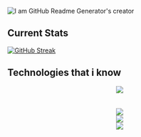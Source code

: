 
![I am GitHub Readme Generator's creator](https://scontent.fdac147-1.fna.fbcdn.net/v/t39.30808-6/408465965_2117619295257058_7259010844846063845_n.jpg?_nc_cat=111&ccb=1-7&_nc_sid=3635dc&_nc_eui2=AeG9AYsufZLH0c-SReXSomkmvc7OUpR9vO69zs5SlH287iVG3Zt6K60TjzbdF9YypSaING_TYEQnb4Cpstbhxl9f&_nc_ohc=5YHYJ4qHoIgAX9zbRSI&_nc_ht=scontent.fdac147-1.fna&oh=00_AfD__vVLgZAzDwdpVpFqcEEi2yfU_2lSE0Kd-CjHGsOgIA&oe=6578AE7D)

## Current Stats

<P align="center">
  
[![GitHub Streak](https://github-readme-streak-stats.herokuapp.com?user=SakibAlHasan10&theme=dark&hide_border=true&ring=39D5FF&fire=39D5FF&currStreakNum=39D5FF&currStreakLabel=39D5FF&dates=FFFFFF&stroke=023047&sideNums=80ED99&sideLabels=80ED99)](https://git.io/streak-stats)
</P>

## Technologies that i know

<p align="center" matgine-top="20">
  <a href="https://skillicons.dev">
    <img src="https://skillicons.dev/icons?i=html,css,js" /> <br/><br/><br/>
    <img src="https://skillicons.dev/icons?i=react,redux,nextjs,materialui,tailwind,firebase" /> <br/>
    <img src="https://skillicons.dev/icons?i=nodejs,express,mongodb" /> <br/>
    <img src="https://skillicons.dev/icons?i=git,github,netlify,vercel,vscode" />
  </a>
</p>
